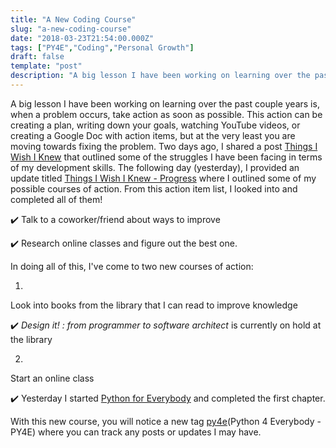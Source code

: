 ```yaml
---
title: "A New Coding Course"
slug: "a-new-coding-course"
date: "2018-03-23T21:54:00.000Z"
tags: ["PY4E","Coding","Personal Growth"]
draft: false
template: "post"
description: "A big lesson I have been working on learning over the past couple years is, when a problem occurs, take action as soon as possible. This action can be creating a plan, writing down your goals,..."
---
```


A big lesson I have been working on learning over the past couple years is, when a problem occurs, take action as soon as possible. This action can be creating a plan, writing down your goals, watching YouTube videos, or creating a Google Doc with action items, but at the very least you are moving towards fixing the problem. Two days ago, I shared a post [Things I Wish I Knew](/blog/2018/03/21/things-i-wish-i-knew.html) that outlined some of the struggles I have been facing in terms of my development skills. The following day (yesterday), I provided an update titled [Things I Wish I Knew - Progress](/blog/2018/03/22/coding-course-updates.html) where I outlined some of my possible courses of action. From this action item list, I looked into and completed all of them!

✔️ Talk to a coworker/friend about ways to improve

✔️ Research online classes and figure out the best one.

In doing all of this, I've come to two new courses of action:

1.
Look into books from the library that I can read to improve knowledge

✔️ *Design it! : from programmer to software architect* is currently on hold at the library

2.
Start an online class

✔️ Yesterday I started [Python for Everybody](https://www.py4e.com/) and completed the first chapter.

With this new course, you will notice a new tag [py4e](/tag/py4e.html)(Python 4 Everybody - PY4E) where you can track any posts or updates I may have.
